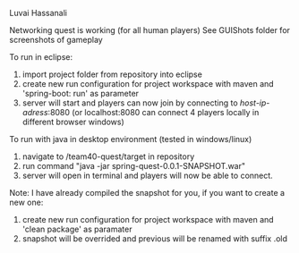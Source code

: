 Luvai Hassanali

Networking quest is working (for all human players)
See GUIShots folder for screenshots of gameplay

To run in eclipse:

1. import project folder from repository into eclipse
2. create new run configuration for project workspace with maven and 'spring-boot: run' as parameter
3. server will start and players can now join by connecting to *host-ip-adress*:8080
(or localhost:8080 can connect 4 players locally in different browser windows)

To run with java in desktop environment (tested in windows/linux)

1. navigate to /team40-quest/target in repository
2. run command "java -jar spring-quest-0.0.1-SNAPSHOT.war"
3. server will open in terminal and players will now be able to connect.

Note: I have already compiled the snapshot for you, if you want to create a new one:
1. create new run configuration for project workspace with maven and 'clean package' as paramater
2. snapshot will be overrided and previous will be renamed with suffix .old
